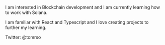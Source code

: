 I am interested in Blockchain development and I am currently learning how to work with Solana.

I am familiar with React and Typescript and I love creating projects to further my learning. 

Twitter: @tomrso

